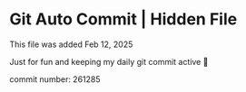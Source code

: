 # Git Auto Commit | Hidden File

This file was added Feb 12, 2025

Just for fun and keeping my daily git commit active 🤪

commit number: 261285
